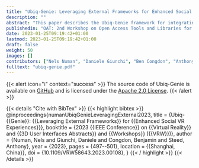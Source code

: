```yaml
---
title: "Ubiq-Genie: Leveraging External Frameworks for Enhanced Social VR Experiences"
description: ""
abstract: "This paper describes the Ubiq-Genie framework for integrating external frameworks with the Ubiq social VR platform. The proposed architecture is modular, allowing for easy integration of services and providing mechanisms to offload computationally intensive processes to a server. To showcase the capabilities of the framework, we present two prototype applications: 1) a voice- and gesture-controlled texture generation method based on Stable Diffusion 2.0 and 2) an embodied conversational agent based on ChatGPT. This work aims to demonstrate the potential of integrating external frameworks into social VR for the creation of new types of collaborative experiences."
publishedin: "OAT: 2nd Workshop on Open Access Tools and Libraries for Virtual Reality (IEEE VR 2023)"
date: 2023-01-25T09:19:42+01:00
lastmod: 2023-01-25T09:19:42+01:00
draft: false
weight: 50
images: []
contributors: ["Nels Numan", "Daniele Giunchi", "Ben Congdon", "Anthony Steed"]
fulltext: "ubiq-genie.pdf"
---
```


{{< alert icon="ℹ️" context="success" >}}
The source code of Ubiq-Genie is available on [GitHub](https://github.com/UCL-VR/ubiq-genie) and is licensed under the [Apache 2.0 License](https://github.com/UCL-VR/ubiq-genie/blob/main/LICENSE.txt).
{{< /alert >}}

{{< details "Cite with BibTex" >}}
{{< highlight bibtex >}}
@inproceedings{numanUbiqGenieLeveragingExternal2023,
  title = {Ubiq-{{Genie}}: {{Leveraging External Frameworks}} for {{Enhanced Social VR Experiences}}},
  booktitle = {2023 {{IEEE Conference}} on {{Virtual Reality}} and {{3D User Interfaces Abstracts}} and {{Workshops}} ({{VRW}})},
  author = {Numan, Nels and Giunchi, Daniele and Congdon, Benjamin and Steed, Anthony},
  year = {2023},
  pages = {497--501},
  location = {{Shanghai, China}},
  doi = {10.1109/VRW58643.2023.00108},
}
{{< / highlight >}}
{{< /details >}}